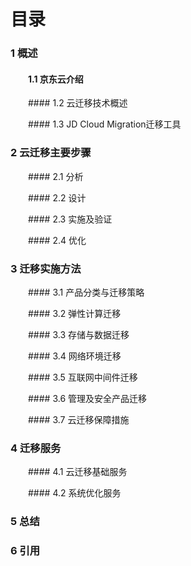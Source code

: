 # 目录

### 1 概述

#### 　　1.1 京东云介绍

　　#### 1.2 云迁移技术概述

　　#### 1.3 JD Cloud Migration迁移工具

### 2 云迁移主要步骤

　　#### 2.1 分析

　　#### 2.2 设计

　　#### 2.3 实施及验证 

　　#### 2.4 优化

### 3 迁移实施方法

　　#### 3.1 产品分类与迁移策略 

　　#### 3.2 弹性计算迁移

　　#### 3.3 存储与数据迁移

　　#### 3.4 网络环境迁移

　　#### 3.5 互联网中间件迁移

　　#### 3.6 管理及安全产品迁移

　　#### 3.7 云迁移保障措施

### 4 迁移服务

　　#### 4.1 云迁移基础服务

　　#### 4.2 系统优化服务 

### 5 总结 

### 6 引用
